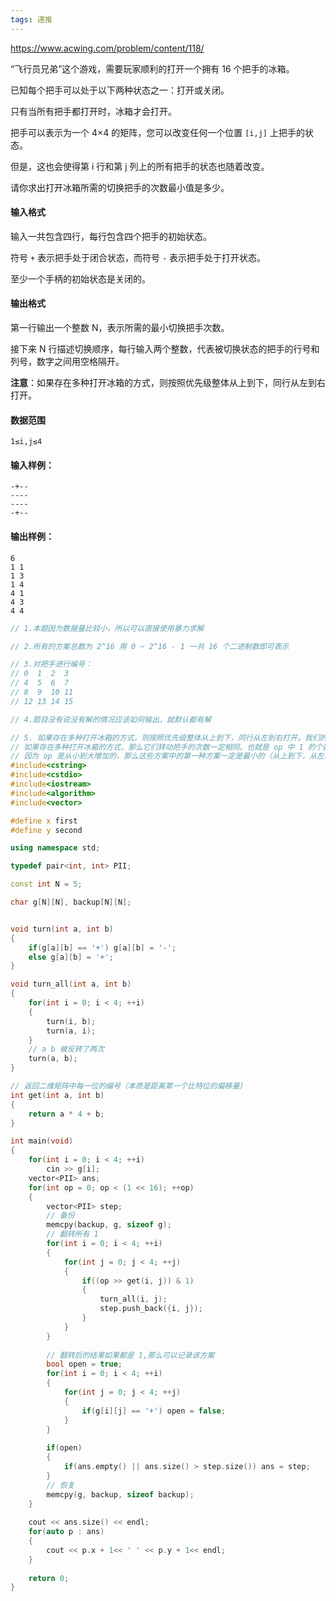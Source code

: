 ```yaml
---
tags: 递推
---
```




https://www.acwing.com/problem/content/118/

“飞行员兄弟”这个游戏，需要玩家顺利的打开一个拥有 16 个把手的冰箱。

已知每个把手可以处于以下两种状态之一：打开或关闭。

只有当所有把手都打开时，冰箱才会打开。

把手可以表示为一个 4×4 的矩阵，您可以改变任何一个位置 `[i,j]` 上把手的状态。

但是，这也会使得第 i 行和第 j 列上的所有把手的状态也随着改变。

请你求出打开冰箱所需的切换把手的次数最小值是多少。

#### 输入格式

输入一共包含四行，每行包含四个把手的初始状态。

符号 `+` 表示把手处于闭合状态，而符号 `-` 表示把手处于打开状态。

至少一个手柄的初始状态是关闭的。

#### 输出格式

第一行输出一个整数 N，表示所需的最小切换把手次数。

接下来 N 行描述切换顺序，每行输入两个整数，代表被切换状态的把手的行号和列号，数字之间用空格隔开。

**注意**：如果存在多种打开冰箱的方式，则按照优先级整体从上到下，同行从左到右打开。

#### 数据范围

`1≤i,j≤4`

#### 输入样例：

```
-+--
----
----
-+--
```

#### 输出样例：

```
6
1 1
1 3
1 4
4 1
4 3
4 4
```

```cpp
// 1.本题因为数据量比较小，所以可以直接使用暴力求解

// 2.所有的方案总数为 2^16 用 0 ~ 2^16 - 1 一共 16 个二进制数即可表示

// 3.对把手进行编号：
// 0  1  2  3
// 4  5  6  7
// 8  9  10 11
// 12 13 14 15

// 4.题目没有说没有解的情况应该如何输出，就默认都有解

// 5. 如果存在多种打开冰箱的方式，则按照优先级整体从上到下，同行从左到右打开。我们的处理方式是：
// 如果存在多种打开冰箱的方式，那么它们转动把手的次数一定相同。也就是 op 中 1 的个数相同，
// 因为 op 是从小到大增加的，那么这些方案中的第一种方案一定是最小的（从上到下，从左到右）
#include<cstring>
#include<cstdio>
#include<iostream>
#include<algorithm>
#include<vector>

#define x first
#define y second

using namespace std;

typedef pair<int, int> PII;

const int N = 5;

char g[N][N], backup[N][N];


void turn(int a, int b)
{
    if(g[a][b] == '+') g[a][b] = '-';
    else g[a][b] = '+';
}

void turn_all(int a, int b)
{
    for(int i = 0; i < 4; ++i)
    {
        turn(i, b);
        turn(a, i);
    }
    // a b 被反转了两次
    turn(a, b);
}

// 返回二维矩阵中每一位的编号（本质是距离第一个比特位的偏移量）
int get(int a, int b)
{
    return a * 4 + b;
}

int main(void)
{
    for(int i = 0; i < 4; ++i)
        cin >> g[i];
    vector<PII> ans;
    for(int op = 0; op < (1 << 16); ++op)
    {
        vector<PII> step;
        // 备份
        memcpy(backup, g, sizeof g);
        // 翻转所有 1
        for(int i = 0; i < 4; ++i)
        {
            for(int j = 0; j < 4; ++j)
            {
                if((op >> get(i, j)) & 1)
                {
                    turn_all(i, j);
                    step.push_back({i, j});
                }
            }
        }
        
        // 翻转后的结果如果都是 1,那么可以记录该方案
        bool open = true;
        for(int i = 0; i < 4; ++i)
        {
            for(int j = 0; j < 4; ++j)
            {
                if(g[i][j] == '+') open = false;
            }
        }
        
        if(open)
        {
            if(ans.empty() || ans.size() > step.size()) ans = step;
        }
        // 恢复 
        memcpy(g, backup, sizeof backup);
    }
    
    cout << ans.size() << endl;
    for(auto p : ans)
    {
        cout << p.x + 1<< ' ' << p.y + 1<< endl;
    }
    
    return 0;
}
```

